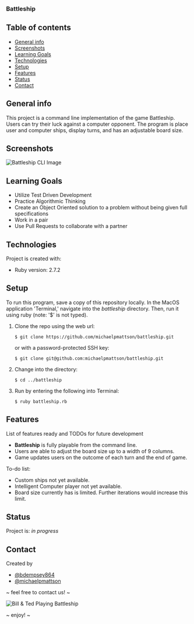 ###  Battleship

## Table of contents
* [General info](#general-info)
* [Screenshots](#screenshots)
* [Learning Goals](#learning-goals)
* [Technologies](#technologies)
* [Setup](#setup)
* [Features](#features)
* [Status](#status)
* [Contact](#contact)

## General info
This project is a command line implementation of the game Battleship. Users can try their luck against a computer opponent. The program is place user and computer ships, display turns, and has an adjustable board size.

## Screenshots
![Battleship CLI Image](https://user-images.githubusercontent.com/826189/126416579-a18168e3-2d94-4a52-b6d7-a5725777aabb.png)

## Learning Goals
* Utilize Test Driven Development
* Practice Algorithmic Thinking
* Create an Object Oriented solution to a problem without being given full specifications
* Work in a pair
* Use Pull Requests to collaborate with a partner

## Technologies
Project is created with:
* Ruby version: 2.7.2

## Setup
To run this program, save a copy of this repository locally. In the MacOS
application 'Terminal,' navigate into the _battleship_ directory.
Then, run it using ruby (note: '$' is not typed).

1. Clone the repo using the web url:
   ```
   $ git clone https://github.com/michaelpmattson/battleship.git
   ```
   or with a password-protected SSH key:
   ```
   $ git clone git@github.com:michaelpmattson/battleship.git
   ```
2. Change into the directory:
   ```
   $ cd ../battleship
   ```
3. Run by entering the following into Terminal:
   ```
   $ ruby battleship.rb
   ```

## Features
List of features ready and TODOs for future development
* __Battleship__ is fully playable from the command line.
* Users are able to adjust the board size up to a width of 9 columns.
* Game updates users on the outcome of each turn and the end of game.

To-do list:
* Custom ships not yet available.
* Intelligent Computer player not yet available.
* Board size currently has is limited. Further iterations would increase this limit.


## Status
Project is: _in progress_

## Contact
Created by
* [@bdempsey864](https://github.com/bdempsey864)
* [@michaelpmattson](https://github.com/michaelpmattson)

~ feel free to contact us! ~

![Bill & Ted Playing Battleship](https://user-images.githubusercontent.com/826189/126417604-c67e54be-2b48-40cb-801c-c42cea5106b3.gif)

~ enjoy! ~

